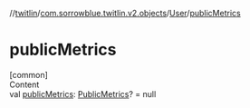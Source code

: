 //[twitlin](../../index.md)/[com.sorrowblue.twitlin.v2.objects](../index.md)/[User](index.md)/[publicMetrics](public-metrics.md)



# publicMetrics  
[common]  
Content  
val [publicMetrics](public-metrics.md): [PublicMetrics](../-public-metrics/index.md)? = null  



